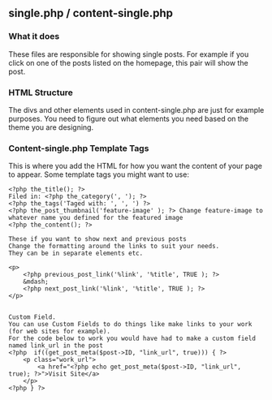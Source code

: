 ## single.php / content-single.php

### What it does
These files are responsible for showing single posts. For example if you click on one of the posts listed on the homepage, this pair will show the post.

### HTML Structure
The divs and other elements used in content-single.php are just for example purposes. You need to figure out what elements you need based on the theme you are designing.

### Content-single.php Template Tags

This is where you add the HTML for how you want the content of your page to appear.
Some template tags you might want to use:

    <?php the_title(); ?>
    Filed in: <?php the_category(', '); ?>
    <?php the_tags('Taged with: ', ', ') ?>
    <?php the_post_thumbnail('feature-image' ); ?> Change feature-image to whatever name you defined for the featured image
    <?php the_content(); ?>

    These if you want to show next and previous posts
    Change the formatting around the links to suit your needs.
    They can be in separate elements etc.

    <p>
        <?php previous_post_link('%link', '%title', TRUE ); ?>
        &mdash; 
        <?php next_post_link('%link', '%title', TRUE ); ?> 
    </p>


    Custom Field.
    You can use Custom Fields to do things like make links to your work (for web sites for example).
    For the code below to work you would have had to make a custom field named link_url in the post
    <?php  if((get_post_meta($post->ID, "link_url", true))) { ?>
        <p class="work_url">
            <a href="<?php echo get_post_meta($post->ID, "link_url", true); ?>">Visit Site</a>      
        </p>
    <?php } ?>
